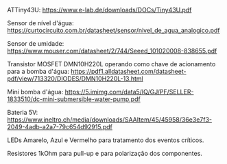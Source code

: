 ATTiny43U: https://www.e-lab.de/downloads/DOCs/Tiny43U.pdf

Sensor de nível d'água: https://curtocircuito.com.br/datasheet/sensor/nivel_de_agua_analogico.pdf

Sensor de umidade: https://www.mouser.com/datasheet/2/744/Seeed_101020008-838655.pdf

Transistor MOSFET DMN10H220L operando como chave de acionamento para a bomba d'água: https://pdf1.alldatasheet.com/datasheet-pdf/view/713320/DIODES/DMN10H220L-13.html

Mini bomba d'água: https://5.imimg.com/data5/IQ/GJ/PF/SELLER-1833510/dc-mini-submersible-water-pump.pdf

Bateria 5V: https://www.ineltro.ch/media/downloads/SAAItem/45/45958/36e3e7f3-2049-4adb-a2a7-79c654d92915.pdf

LEDs Amarelo, Azul e Vermelho para tratamento dos eventos críticos.

Resistores 1kOhm para pull-up e para polarização dos componentes.